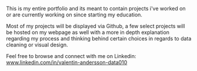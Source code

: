 This is my entire portfolio and its meant to contain projects i've worked on or are currently working on since starting my education. 

Most of my projects will be displayed via Github, a few select projects will be hosted on my webpage as well with a more in depth explanation regarding my process and thinking behind certain choices in regards to data cleaning or visual design.

Feel free to browse and connect with me on Linkedin: www.linkedin.com/in/valentin-andersson-data010